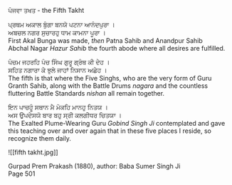 ਪੰਜਵਾ ਤਖਤ - the Fifth Takht  
  
ਪ੍ਰਥਮ ਅਕਾਲ ਬੁੰਗਾ ਬਨਯੋ ਪਟਨਾ ਆਨੰਦਪੁਰਾ ।  
ਅਬਚਲ ਨਗਰ ਸੁਚਾਰਹੁ ਧਾਮ ਕਾਮਨਾ ਪੂਰਾ ।  
First Akal Bunga was made, *then* Patna Sahib and Anandpur Sahib  
Abchal Nagar *Hazur Sahib* the fourth abode where all desires are fulfilled.  
  
ਪੰਚਮ ਜਹਰਹਿ ਪੰਚ ਸਿੰਘ ਗੁਰੂ ਗ੍ਰੰਥ ਕੀ ਦੇਹ ।  
ਸਹਿਤ ਨਗਾਰਾ ਕੇ ਝੁਲੇ ਜਾਹਾਂ ਨਿਸਾਨ ਅਛੇਹ ।  
The fifth is that where the Five Singhs, who are the very form of Guru Granth Sahib, along with the Battle Drums *nagara* and the countless fluttering Battle Standards *nishan* all remain together.  
  
ਇਨ ਪਾਚਹੂੰ ਸਥਾਨ ਮੈ ਮੋਕਹਿ ਮਾਨਹੁ ਨਿਤਯ ।  
ਅਸ ਉਪਦੇਸਯੋ ਬਾਰ ਬਹੁ ਸ੍ਰੀ ਕਲਗੀਧਰ ਚਿਤਯਾ ।  
The Exalted Plume-Wearing Guru *Gobind Singh Ji* contemplated and gave this teaching over and over again that in these five places I reside, so recognize them daily.  

![[fifth takht.jpg]]

Gurpad Prem Prakash (1880), author: Baba Sumer Singh Ji  
Page 501
